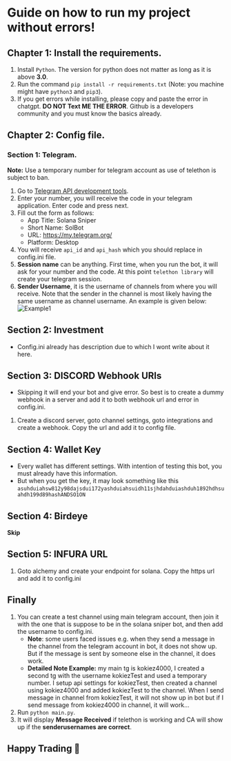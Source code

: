 # Guide on how to run my project without errors!

## Chapter 1: Install the requirements.
1. Install `Python`. The version for python does not matter as long as it is above **3.0**.
2. Run the command `pip install -r requirements.txt` (Note: you machine might have `python3` and `pip3`).
3. If you get errors while installing, please copy and paste the error in chatgpt. **DO NOT Text ME THE ERROR**. Github is a developers community and you must know the basics already.

## Chapter 2: Config file.
### Section 1: Telegram.
**Note:** Use a temporary number for telegram account as use of telethon is subject to ban.
1. Go to [Telegram API development tools](https://my.telegram.org/auth?to=apps).
2. Enter your number, you will receive the code in your telegram application. Enter code and press next.
3. Fill out the form as follows:
      - App Title: Solana Sniper
      - Short Name: SolBot
      - URL: https://my.telegram.org/
      - Platform: Desktop
4. You will receive `api_id` and `api_hash` which you should replace in config.ini file.
5. **Session name** can be anything. First time, when you run the bot, it will ask for your number and the code. At this point `telethon library` will create your telegram session.
6. **Sender Username**, it is the username of channels from where you will receive. Note that the sender in the channel is most likely having the same username as channel username. An example is given below:
![Example1](https://i.ibb.co/Cvqtbhx/Screenshot-2024-01-02-233151.png)

## Section 2: Investment
-  Config.ini already has description due to which I wont write about it here.

## Section 3: DISCORD Webhook URls
- Skipping it will end your bot and give error. So best is to create a dummy webhook in a server and add it to both webhook url and error in config.ini.
1. Create a discord server, goto channel settings, goto integrations and create a webhook. Copy the url and add it to config file.

## Section 4: Wallet Key
- Every wallet has different settings. With intention of testing this bot, you must already have this information.
- But when you get the key, it may look something like this `asuhduiahsw812y98dajsdui172yashduiahsuidh11sjhdahduiashduh1892hdhsuahdh199d89hashANDSO1ON`

## Section 4: Birdeye
**Skip**

## Section 5: INFURA URL
1. Goto alchemy and create your endpoint for solana. Copy the https url and add it to config.ini

## Finally
1. You can create a test channel using main telegram account, then join it with the one that is suppose to be in the solana sniper bot, and then add the username to config.ini.
      - **Note**: some users faced issues e.g. when they send a message in the channel from the telegram account in bot, it does not show up. But if the message is sent by someone else in the channel, it does work.
      - **Detailed Note Example:** my main tg is kokiez4000, I created a second tg with the username kokiezTest and used a temporary number. I setup api settings for kokiezTest, then created a channel using kokiez4000             and added kokiezTest to the channel. When I send message in channel from kokiezTest, it will not show up in bot but if I send message from kokiez4000 in channel, it will work...
2. Run `python main.py`.
3. It will display **Message Received** if telethon is working and CA will show up if the **senderusernames are correct**.

## Happy Trading 🎉
